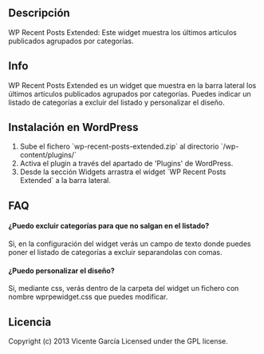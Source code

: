 ## Descripción

WP Recent Posts Extended: Este widget muestra los últimos artículos publicados agrupados por categorías.

## Info

WP Recent Posts Extended es un widget que muestra en la barra lateral los últimos artículos publicados agrupados por categorías.
Puedes indicar un listado de categorías a excluir del listado y personalizar el diseño.


## Instalación en WordPress

1. Sube el fichero \`wp-recent-posts-extended.zip\` al directorio \`/wp-content/plugins/\`
2. Activa el plugin a través del apartado de 'Plugins' de WordPress.
3. Desde la sección Widgets arrastra el widget \`WP Recent Posts Extended\` a la barra lateral.

## FAQ

#### ¿Puedo excluir categorías para que no salgan en el listado?

Si, en la configuración del widget verás un campo de texto donde puedes poner el listado de categorías a excluir separandolas con comas.

#### ¿Puedo personalizar el diseño?

Si, mediante css, verás dentro de la carpeta del widget un fichero con nombre wprpewidget.css que puedes modificar.

## Licencia
Copyright (c) 2013 Vicente García Licensed under the GPL license.

